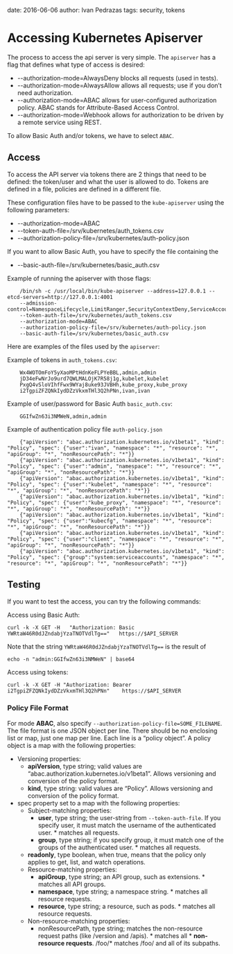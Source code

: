 date: 2016-06-06
author: Ivan Pedrazas
tags: security, tokens

Accessing Kubernetes Apiserver
==========================

The process to access the api server is very simple. The `apiserver` has a flag that defines what type of access is desired:

* --authorization-mode=AlwaysDeny blocks all requests (used in tests).
* --authorization-mode=AlwaysAllow allows all requests; use if you don’t need authorization.
* --authorization-mode=ABAC allows for user-configured authorization policy. ABAC stands for Attribute-Based Access Control.
* --authorization-mode=Webhook allows for authorization to be driven by a remote service using REST.

To allow Basic Auth and/or tokens, we have to select `ABAC`.


## Access

To access the API server via tokens there are 2 things that need to be defined: the token/user and what the user is allowed to do. Tokens are defined in a file, policies are defined in a different file.

These configuration files have to be passed to the `kube-apiserver` using the following parameters:

* --authorization-mode=ABAC
* --token-auth-file=/srv/kubernetes/auth_tokens.csv
* --authorization-policy-file=/srv/kubernetes/auth-policy.json

If you want to allow Basic Auth, you have to specify the file containing the

* --basic-auth-file=/srv/kubernetes/basic_auth.csv


Example of running the apiserver with those flags:

        /bin/sh -c /usr/local/bin/kube-apiserver --address=127.0.0.1 --etcd-servers=http://127.0.0.1:4001
        --admission-control=NamespaceLifecycle,LimitRanger,SecurityContextDeny,ServiceAccount,PersistentVolumeLabel,ResourceQuota
        --token-auth-file=/srv/kubernetes/auth_tokens.csv
        --authorization-mode=ABAC
        --authorization-policy-file=/srv/kubernetes/auth-policy.json
        --basic-auth-file=/srv/kubernetes/basic_auth.csv

Here are examples of the files used by the `apiserver`:

Example of tokens in `auth_tokens.csv`:

        Wx4WOTOmFoY5yXaoMPtHdnKeFLPYeBBL,admin,admin
        jD34eFwNrJo9urd7QWLMALOjK7R58j1g,kubelet,kubelet
        PxgQ4vSloVIhfFwx9WYaj8uke93JVBHh,kube_proxy,kube_proxy
        i2TgpiZFZQNkIydDZzVkxmTHl3Q2hPNn,ivan,ivan

Example of user/password for Basic Auth `basic_auth.csv`:

        GGIfwZn63i3NMWeN,admin,admin

Example of authentication policy file  `auth-policy.json`

        {"apiVersion": "abac.authorization.kubernetes.io/v1beta1", "kind": "Policy", "spec": {"user":"ivan", "namespace": "*", "resource": "*", "apiGroup": "*", "nonResourcePath": "*"}}
        {"apiVersion": "abac.authorization.kubernetes.io/v1beta1", "kind": "Policy", "spec": {"user":"admin", "namespace": "*", "resource": "*", "apiGroup": "*", "nonResourcePath": "*"}}
        {"apiVersion": "abac.authorization.kubernetes.io/v1beta1", "kind": "Policy", "spec": {"user":"kubelet", "namespace": "*", "resource": "*", "apiGroup": "*", "nonResourcePath": "*"}}
        {"apiVersion": "abac.authorization.kubernetes.io/v1beta1", "kind": "Policy", "spec": {"user":"kube_proxy", "namespace": "*", "resource": "*", "apiGroup": "*", "nonResourcePath": "*"}}
        {"apiVersion": "abac.authorization.kubernetes.io/v1beta1", "kind": "Policy", "spec": {"user":"kubecfg", "namespace": "*", "resource": "*", "apiGroup": "*", "nonResourcePath": "*"}}
        {"apiVersion": "abac.authorization.kubernetes.io/v1beta1", "kind": "Policy", "spec": {"user":"client", "namespace": "*", "resource": "*", "apiGroup": "*", "nonResourcePath": "*"}}
        {"apiVersion": "abac.authorization.kubernetes.io/v1beta1", "kind": "Policy", "spec": {"group":"system:serviceaccounts", "namespace": "*", "resource": "*", "apiGroup": "*", "nonResourcePath": "*"}}


## Testing

If you want to test the access, you can try the following commands:

Access using Basic Auth:

    curl -k -X GET -H   "Authorization: Basic YWRtaW46R0dJZndabjYzaTNOTVdlTg=="   https://$API_SERVER

Note that the string `YWRtaW46R0dJZndabjYzaTNOTVdlTg==` is the result of

    echo -n "admin:GGIfwZn63i3NMWeN" | base64

Access using tokens:

    curl -k -X GET -H "Authorization: Bearer i2TgpiZFZQNkIydDZzVkxmTHl3Q2hPNn"    https://$API_SERVER


### Policy File Format

For mode  __ABAC__, also specify `--authorization-policy-file=SOME_FILENAME`.
The file format is one JSON object per line. There should be no enclosing list or map, just one map per line.
Each line is a “policy object”. A policy object is a map with the following properties:

* Versioning properties:
    * __apiVersion__, type string; valid values are “abac.authorization.kubernetes.io/v1beta1”. Allows versioning and conversion of the policy format.
    * __kind__, type string: valid values are “Policy”. Allows versioning and conversion of the policy format.
* spec property set to a map with the following properties:
    * Subject-matching properties:
        * __user__, type string; the user-string from `--token-auth-file`. If you specify user, it must match the username of the authenticated user. * matches all requests.
        * __group__, type string; if you specify group, it must match one of the groups of the authenticated user. * matches all requests.
    * __readonly__, type boolean, when true, means that the policy only applies to get, list, and watch operations.
    * Resource-matching properties:
        * __apiGroup__, type string; an API group, such as extensions. * matches all API groups.
        * __namespace__, type string; a namespace string. * matches all resource requests.
        * __resource__, type string; a resource, such as pods. * matches all resource requests.
    * Non-resource-matching properties:
        * nonResourcePath, type string; matches the non-resource request paths (like /version and /apis). * matches all                * __non-resource requests__. /foo/* matches /foo/ and all of its subpaths.

